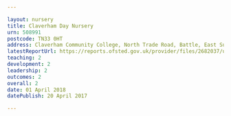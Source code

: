 ```yaml
---

layout: nursery
title: Claverham Day Nursery
urn: 508991
postcode: TN33 0HT
address: Claverham Community College, North Trade Road, Battle, East Sussex, TN33 0HT
latestReportUrl: https://reports.ofsted.gov.uk/provider/files/2682037/urn/508991.pdf
teaching: 2
development: 2
leadership: 2
outcomes: 2
overall: 2
date: 01 April 2018 
datePublish: 20 April 2017

---
```

